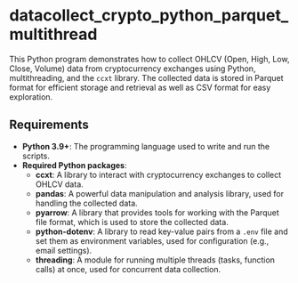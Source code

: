 # datacollect_crypto_python_parquet_multithread
This Python program demonstrates how to collect OHLCV (Open, High, Low, Close, Volume) data from cryptocurrency exchanges using 
Python, multithreading, and the `ccxt` library. 
The collected data is stored in Parquet format for efficient storage and retrieval as well as CSV format for easy exploration. 

## Requirements
- **Python 3.9+**: The programming language used to write and run the scripts.
- **Required Python packages**:
  - **ccxt**: A library to interact with cryptocurrency exchanges to collect OHLCV data.
  - **pandas**: A powerful data manipulation and analysis library, used for handling the collected data.
  - **pyarrow**: A library that provides tools for working with the Parquet file format, which is used to store the collected data.
  - **python-dotenv**: A library to read key-value pairs from a `.env` file and set them as environment variables, used for configuration (e.g., email settings).
  - **threading**: A module for running multiple threads (tasks, function calls) at once, used for concurrent data collection.
